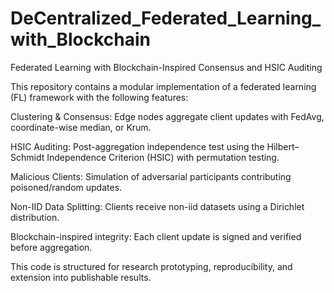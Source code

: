 # DeCentralized_Federated_Learning_with_Blockchain
Federated Learning with Blockchain-Inspired Consensus and HSIC Auditing

This repository contains a modular implementation of a federated learning (FL) framework with the following features:

Clustering & Consensus: Edge nodes aggregate client updates with FedAvg, coordinate-wise median, or Krum.

HSIC Auditing: Post-aggregation independence test using the Hilbert–Schmidt Independence Criterion (HSIC) with permutation testing.

Malicious Clients: Simulation of adversarial participants contributing poisoned/random updates.

Non-IID Data Splitting: Clients receive non-iid datasets using a Dirichlet distribution.

Blockchain-inspired integrity: Each client update is signed and verified before aggregation.

This code is structured for research prototyping, reproducibility, and extension into publishable results.

